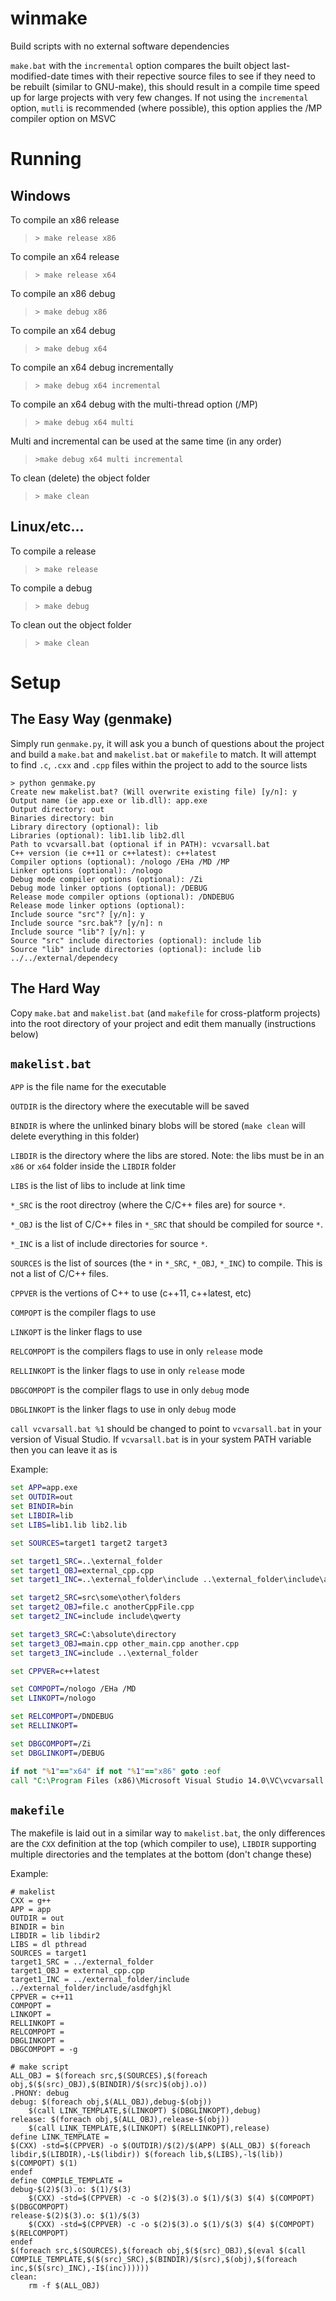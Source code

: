 # winmake

Build scripts with no external software dependencies

`make.bat` with the `incremental` option compares the built object last-modified-date times with their repective source files to see if they need to be rebuilt (similar to GNU-make), this should result in a compile time speed up for large projects with very few changes. If not using the `incremental` option, `mutli` is recommended (where possible), this option applies the /MP compiler option on MSVC

# Running

## Windows

To compile an x86 release
>``> make release x86``

To compile an x64 release
>``> make release x64``

To compile an x86 debug
>``> make debug x86``

To compile an x64 debug
>``> make debug x64``

To compile an x64 debug incrementally
>``> make debug x64 incremental``

To compile an x64 debug with the multi-thread option (/MP)
>``> make debug x64 multi``

Multi and incremental can be used at the same time (in any order)
>``>make debug x64 multi incremental``

To clean (delete) the object folder
>``> make clean``

## Linux/etc...

To compile a release 
>``> make release``

To compile a debug 
>``> make debug``

To clean out the object folder 
>``> make clean``

# Setup

## The Easy Way (genmake)

Simply run `genmake.py`, it will ask you a bunch of questions about the project and build a `make.bat` and `makelist.bat` or `makefile` to match. It will attempt to find `.c`, `.cxx` and `.cpp` files within the project to add to the source lists

```
> python genmake.py
Create new makelist.bat? (Will overwrite existing file) [y/n]: y
Output name (ie app.exe or lib.dll): app.exe
Output directory: out
Binaries directory: bin
Library directory (optional): lib
Libraries (optional): lib1.lib lib2.dll
Path to vcvarsall.bat (optional if in PATH): vcvarsall.bat
C++ version (ie c++11 or c++latest): c++latest
Compiler options (optional): /nologo /EHa /MD /MP
Linker options (optional): /nologo
Debug mode compiler options (optional): /Zi
Debug mode linker options (optional): /DEBUG
Release mode compiler options (optional): /DNDEBUG
Release mode linker options (optional): 
Include source "src"? [y/n]: y
Include source "src.bak"? [y/n]: n
Include source "lib"? [y/n]: y
Source "src" include directories (optional): include lib
Source "lib" include directories (optional): include lib ../../external/dependecy
```

## The Hard Way

Copy `make.bat` and `makelist.bat` (and `makefile` for cross-platform projects) into the root directory of your project and edit them manually (instructions below)

## `makelist.bat`

`APP` is the file name for the executable

`OUTDIR` is the directory where the executable will be saved

`BINDIR` is where the unlinked binary blobs will be stored (`make clean` will delete everything in this folder)

`LIBDIR` is the directory where the libs are stored. Note: the libs must be in an `x86` or `x64` folder inside the `LIBDIR` folder

`LIBS` is the list of libs to include at link time

`*_SRC` is the root directroy (where the C/C++ files are) for source `*`.

`*_OBJ` is the list of C/C++ files in `*_SRC` that should be compiled for source `*`.

`*_INC` is a list of include directories for source `*`.

`SOURCES` is the list of sources (the `*` in `*_SRC`, `*_OBJ`, `*_INC`) to compile. This is not a list of C/C++ files.

`CPPVER` is the vertions of C++ to use (c++11, c++latest, etc)

`COMPOPT` is the compiler flags to use

`LINKOPT` is the linker flags to use

`RELCOMPOPT` is the compilers flags to use in only `release` mode

`RELLINKOPT` is the linker flags to use in only `release` mode

`DBGCOMPOPT` is the compiler flags to use in only `debug` mode

`DBGLINKOPT` is the linker flags to use in only `debug` mode

`call vcvarsall.bat %1` should be changed to point to `vcvarsall.bat` in your version of Visual Studio. If `vcvarsall.bat` is in your system PATH variable then you can leave it as is

Example:

``` bat
set APP=app.exe
set OUTDIR=out
set BINDIR=bin
set LIBDIR=lib
set LIBS=lib1.lib lib2.lib

set SOURCES=target1 target2 target3

set target1_SRC=..\external_folder
set target1_OBJ=external_cpp.cpp
set target1_INC=..\external_folder\include ..\external_folder\include\asdfghjkl

set target2_SRC=src\some\other\folders
set target2_OBJ=file.c anotherCppFile.cpp
set target2_INC=include include\qwerty

set target3_SRC=C:\absolute\directory
set target3_OBJ=main.cpp other_main.cpp another.cpp
set target3_INC=include ..\external_folder

set CPPVER=c++latest

set COMPOPT=/nologo /EHa /MD
set LINKOPT=/nologo

set RELCOMPOPT=/DNDEBUG
set RELLINKOPT=

set DBGCOMPOPT=/Zi
set DBGLINKOPT=/DEBUG

if not "%1"=="x64" if not "%1"=="x86" goto :eof
call "C:\Program Files (x86)\Microsoft Visual Studio 14.0\VC\vcvarsall.bat" %1
```

## `makefile`

The makefile is laid out in a similar way to `makelist.bat`, the only differences are the `CXX` definition at the top (which compiler to use), `LIBDIR` supporting multiple directories and the templates at the bottom (don't change these)

Example:

``` make
# makelist
CXX = g++
APP = app
OUTDIR = out
BINDIR = bin
LIBDIR = lib libdir2
LIBS = dl pthread
SOURCES = target1
target1_SRC = ../external_folder
target1_OBJ = external_cpp.cpp
target1_INC = ../external_folder/include ../external_folder/include/asdfghjkl
CPPVER = c++11
COMPOPT =
LINKOPT = 
RELLINKOPT = 
RELCOMPOPT =
DBGLINKOPT =
DBGCOMPOPT = -g

# make script
ALL_OBJ = $(foreach src,$(SOURCES),$(foreach obj,$($(src)_OBJ),$(BINDIR)/$(src)$(obj).o))
.PHONY: debug
debug: $(foreach obj,$(ALL_OBJ),debug-$(obj))
	$(call LINK_TEMPLATE,$(LINKOPT) $(DBGLINKOPT),debug)
release: $(foreach obj,$(ALL_OBJ),release-$(obj))
	$(call LINK_TEMPLATE,$(LINKOPT) $(RELLINKOPT),release)
define LINK_TEMPLATE =
$(CXX) -std=$(CPPVER) -o $(OUTDIR)/$(2)/$(APP) $(ALL_OBJ) $(foreach libdir,$(LIBDIR),-L$(libdir)) $(foreach lib,$(LIBS),-l$(lib)) $(COMPOPT) $(1)
endef
define COMPILE_TEMPLATE =
debug-$(2)$(3).o: $(1)/$(3)
	$(CXX) -std=$(CPPVER) -c -o $(2)$(3).o $(1)/$(3) $(4) $(COMPOPT) $(DBGCOMPOPT)
release-$(2)$(3).o: $(1)/$(3)
	$(CXX) -std=$(CPPVER) -c -o $(2)$(3).o $(1)/$(3) $(4) $(COMPOPT) $(RELCOMPOPT)
endef
$(foreach src,$(SOURCES),$(foreach obj,$($(src)_OBJ),$(eval $(call COMPILE_TEMPLATE,$($(src)_SRC),$(BINDIR)/$(src),$(obj),$(foreach inc,$($(src)_INC),-I$(inc))))))
clean:
	rm -f $(ALL_OBJ)
```